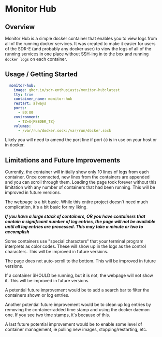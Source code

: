 # Monitor Hub

## Overview

Monitor Hub is a simple docker container that enables you to view logs from all of the running docker services. It was created to make it easier for users of the SDR-E (and probably any docker user) to view the logs of all of the running services in one place without SSH-ing in to the box and running `docker logs` on each container.

## Usage / Getting Started

```yaml
  monitor-hub:
    image: ghcr.io/sdr-enthusiasts/monitor-hub:latest
    tty: true
    container_name: monitor-hub
    restart: always
    ports:
      - 80:80
    environment:
      - TZ=${FEEDER_TZ}
    volumes:
      - /var/run/docker.sock:/var/run/docker.sock

```

Likely you will need to amend the port line if port `80` is in use on your host or in docker.

## Limitations and Future Improvements

Currently, the container will initially show only 10 lines of logs from each container. Once connected, new lines from the containers are appended and you can scroll through them. Loading the page took forever without this limitation with any number of containers that had been running. This will be improved in future versions.

The webpage is a bit basic. While this entire project doesn't need much complication, it's a bit basic for my liking.

***If you have a large stack of containers, OR you have containers that contain a significant number of log entries, the page will not be available until all log entries are processed. This may take a minute or two to accomplish***

Some containers use "special characters" that your terminal program interprets as color codes. These will show up in the logs as the control characters. This will be improved in future versions.

The page does not auto-scroll to the bottom. This will be improved in future versions.

If a container SHOULD be running, but it is not, the webpage will not show it. This will be improved in future versions.

A potential future improvement would be to add a search bar to filter the containers shown or log entries.

Another potential future improvement would be to clean up log entries by removing the container-added time stamp and using the docker daemon one. If you see two time stamps, it's because of this.

A last future potential improvement would be to enable some level of container management, ie pulling new images, stopping/restarting, etc.
